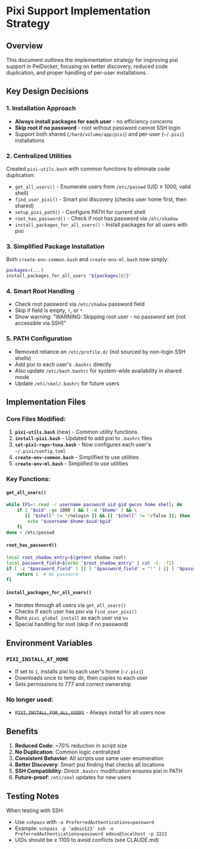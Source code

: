 # Pixi Support Implementation Strategy

## Overview
This document outlines the implementation strategy for improving pixi support in PeiDocker, focusing on better discovery, reduced code duplication, and proper handling of per-user installations.

## Key Design Decisions

### 1. Installation Approach
- **Always install packages for each user** - no efficiency concerns
- **Skip root if no password** - root without password cannot SSH login
- Support both shared (`/hard/volume/app/pixi`) and per-user (`~/.pixi`) installations

### 2. Centralized Utilities
Created `pixi-utils.bash` with common functions to eliminate code duplication:
- `get_all_users()` - Enumerate users from `/etc/passwd` (UID ≥ 1000, valid shell)
- `find_user_pixi()` - Smart pixi discovery (checks user home first, then shared)
- `setup_pixi_path()` - Configure PATH for current shell
- `root_has_password()` - Check if root has password via `/etc/shadow`
- `install_packages_for_all_users()` - Install packages for all users with pixi

### 3. Simplified Package Installation
Both `create-env-common.bash` and `create-env-ml.bash` now simply:
```bash
packages=(...)
install_packages_for_all_users "${packages[@]}"
```

### 4. Smart Root Handling
- Check root password via `/etc/shadow` password field
- Skip if field is empty, `!`, or `*`
- Show warning: "WARNING: Skipping root user - no password set (not accessible via SSH)"

### 5. PATH Configuration
- Removed reliance on `/etc/profile.d/` (not sourced by non-login SSH shells)
- Add pixi to each user's `.bashrc` directly
- Also update `/etc/bash.bashrc` for system-wide availability in shared mode
- Update `/etc/skel/.bashrc` for future users

## Implementation Files

### Core Files Modified:
1. **`pixi-utils.bash`** (new) - Common utility functions
2. **`install-pixi.bash`** - Updated to add pixi to `.bashrc` files
3. **`set-pixi-repo-tuna.bash`** - Now configures each user's `~/.pixi/config.toml`
4. **`create-env-common.bash`** - Simplified to use utilities
5. **`create-env-ml.bash`** - Simplified to use utilities

### Key Functions:

#### `get_all_users()`
```bash
while IFS=: read -r username password uid gid gecos home shell; do
    if [ "$uid" -ge 1000 ] && [ -d "$home" ] && \
       [[ "$shell" != */nologin ]] && [[ "$shell" != */false ]]; then
        echo "$username:$home:$uid:$gid"
    fi
done < /etc/passwd
```

#### `root_has_password()`
```bash
local root_shadow_entry=$(getent shadow root)
local password_field=$(echo "$root_shadow_entry" | cut -d: -f2)
if [ -z "$password_field" ] || [ "$password_field" = "!" ] || [ "$password_field" = "*" ]; then
    return 1  # No password
fi
```

#### `install_packages_for_all_users()`
- Iterates through all users via `get_all_users()`
- Checks if each user has pixi via `find_user_pixi()`
- Runs `pixi global install` as each user via `su`
- Special handling for root (skip if no password)

## Environment Variables

### `PIXI_INSTALL_AT_HOME`
- If set to `1`, installs pixi to each user's home (`~/.pixi`)
- Downloads once to temp dir, then copies to each user
- Sets permissions to 777 and correct ownership

### No longer used:
- ~~`PIXI_INSTALL_FOR_ALL_USERS`~~ - Always install for all users now

## Benefits

1. **Reduced Code**: ~70% reduction in script size
2. **No Duplication**: Common logic centralized
3. **Consistent Behavior**: All scripts use same user enumeration
4. **Better Discovery**: Smart pixi finding that checks all locations
5. **SSH Compatibility**: Direct `.bashrc` modification ensures pixi in PATH
6. **Future-proof**: `/etc/skel` updates for new users

## Testing Notes

When testing with SSH:
- Use `sshpass` with `-o PreferredAuthentications=password`
- Example: `sshpass -p 'admin123' ssh -o PreferredAuthentications=password admin@localhost -p 2222`
- UIDs should be ≥ 1100 to avoid conflicts (see CLAUDE.md)